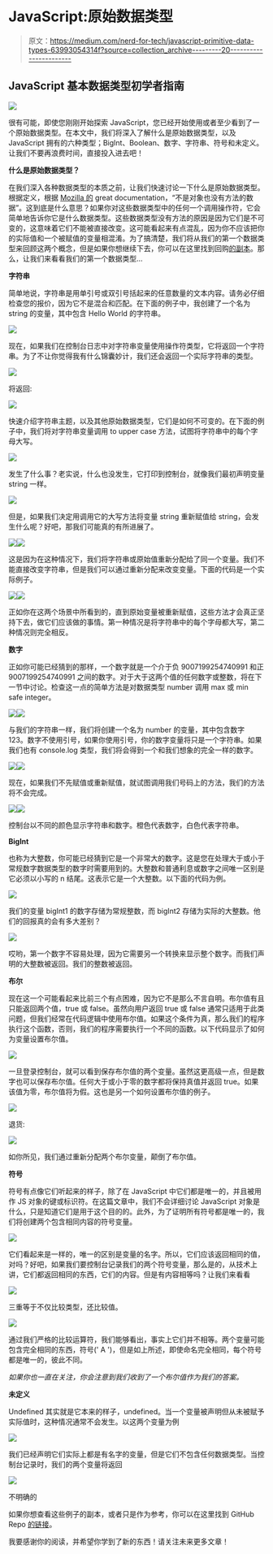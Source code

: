 # JavaScript:原始数据类型

> 原文：<https://medium.com/nerd-for-tech/javascript-primitive-data-types-63993054314f?source=collection_archive---------20----------------------->

## JavaScript 基本数据类型初学者指南

![](img/e16633861b3417565d2b78a029e6e9ba.png)

很有可能，即使您刚刚开始探索 JavaScript，您已经开始使用或者至少看到了一个原始数据类型。在本文中，我们将深入了解什么是原始数据类型，以及 JavaScript 拥有的六种类型；BigInt、Boolean、数字、字符串、符号和未定义。让我们不要再浪费时间，直接投入进去吧！

**什么是原始数据类型？**

在我们深入各种数据类型的本质之前，让我们快速讨论一下什么是原始数据类型。根据定义，根据 [Mozilla 的](https://developer.mozilla.org/en-US/docs/Web/JavaScript/Data_structures) great documentation，“不是对象也没有方法的数据”。这到底是什么意思？如果你对这些数据类型中的任何一个调用操作符，它会简单地告诉你它是什么数据类型。这些数据类型没有方法的原因是因为它们是不可变的，这意味着它们不能被直接改变。这可能看起来有点混乱，因为你不应该把你的实际值和一个被赋值的变量相混淆。为了搞清楚，我们将从我们的第一个数据类型来回顾这两个概念，但是如果你想继续下去，你可以在这里找到回购[的副本](https://github.com/TheRealKevBot/JSDataTypes)。那么，让我们来看看我们的第一个数据类型…

**字符串**

简单地说，字符串是用单引号或双引号括起来的任意数量的文本内容。请务必仔细检查您的报价，因为它不是混合和匹配。在下面的例子中，我创建了一个名为 string 的变量，其中包含 Hello World 的字符串。

![](img/2ce59a8e739264898cd3917fb893d1fe.png)

现在，如果我们在控制台日志中对字符串变量使用操作符类型，它将返回一个字符串。为了不让你觉得我有什么锦囊妙计，我们还会返回一个实际字符串的类型。

![](img/394ad619ed56d3b9030ce8729da43a66.png)

将返回:

![](img/e26c148729f473f20b2a32a7f17fb0b2.png)

快速介绍字符串主题，以及其他原始数据类型，它们是如何不可变的。在下面的例子中，我们将对字符串变量调用 to upper case 方法，试图将字符串中的每个字母大写。

![](img/ab75be70dab7a44769a9d5e22cb5a878.png)

发生了什么事？老实说，什么也没发生，它打印到控制台，就像我们最初声明变量 string 一样。

![](img/62f66a67332761ea42b42358c7e991aa.png)

但是，如果我们决定用调用它的大写方法将变量 string 重新赋值给 string，会发生什么呢？好吧，那我们可能真的有所进展了。

![](img/1359ec9b4844525f3d0579786d816130.png)![](img/092e279341e736ea8e1e096757272d55.png)

这是因为在这种情况下，我们将字符串或原始值重新分配给了同一个变量。我们不能直接改变字符串，但是我们可以通过重新分配来改变变量。下面的代码是一个实际例子。

![](img/018c911497a9592c60c944c16af84bf3.png)![](img/97d60c38392f4db9797a1584ee54ab61.png)

正如你在这两个场景中所看到的，直到原始变量被重新赋值，这些方法才会真正坚持下去，做它们应该做的事情。第一种情况是将字符串中的每个字母都大写，第二种情况则完全相反。

**数字**

正如你可能已经猜到的那样，一个数字就是一个介于负 9007199254740991 和正 9007199254740991 之间的数字。对于大于这两个值的任何数字或整数，将在下一节中讨论。检查这一点的简单方法是对数据类型 number 调用 max 或 min safe integer。

![](img/2c2b85d08c4f40cef0cfb68017b47987.png)![](img/e8543cbfbe9b11a50511be13dc260cd7.png)

与我们的字符串一样，我们将创建一个名为 number 的变量，其中包含数字 123。数字不使用引号，如果你使用引号，你的数字变量将只是一个字符串。如果我们也有 console.log 类型，我们将会得到一个和我们想象的完全一样的数字。

![](img/9ec87731549490d553fc84f120f756b0.png)![](img/846e74e16a9480331312eab7f0fbfdd3.png)

现在，如果我们不先赋值或重新赋值，就试图调用我们号码上的方法，我们的方法将不会完成。

![](img/692b811c034c854f23c7d01aca4b3b1e.png)![](img/be45e6a4846048c07b2b0d1c1c877b8f.png)

控制台以不同的颜色显示字符串和数字。橙色代表数字，白色代表字符串。

**BigInt**

也称为大整数，你可能已经猜到它是一个非常大的数字。这是您在处理大于或小于常规数字数据类型的数字时需要用到的。大整数和普通利息或数字之间唯一区别是它必须以小写的 n 结尾。这表示它是一个大整数。以下面的代码为例。

![](img/4a90949becf8dd7c5f022780244a87aa.png)

我们的变量 bigInt1 的数字存储为常规整数，而 bigInt2 存储为实际的大整数。他们的回报真的会有多大差别？

![](img/0a97b604d3ed2ab4ef70b19172bbd5ba.png)

哎哟，第一个数字不容易处理，因为它需要另一个转换来显示整个数字。而我们声明的大整数被返回。我们的整数被返回。

**布尔**

现在这一个可能看起来比前三个有点困难，因为它不是那么不言自明。布尔值有且只能返回两个值，true 或 false。虽然向用户返回 true 或 false 通常只适用于此类问题，但我们经常在代码逻辑中使用布尔值。如果这个条件为真，那么我们的程序执行这个函数，否则，我们的程序需要执行一个不同的函数。以下代码显示了如何为变量设置布尔值。

![](img/f61928da51f22b98cb356466a6815446.png)

一旦登录控制台，就可以看到保存布尔值的两个变量。虽然这更高级一点，但是数字也可以保存布尔值。任何大于或小于零的数字都将保持真值并返回 true。如果该值为零，布尔值将为假。这也是另一个如何设置布尔值的例子。

![](img/9ea17e20c751ac39144aad1786a44eb6.png)

退货:

![](img/99a4548db269899c106b255ad07b1311.png)

如你所见，我们通过重新分配两个布尔变量，颠倒了布尔值。

**符号**

符号有点像它们听起来的样子，除了在 JavaScript 中它们都是唯一的，并且被用作 JS 对象的键或标识符。在这篇文章中，我们不会详细讨论 JavaScript 对象是什么，只是知道它们是用于这个目的的。此外，为了证明所有符号都是唯一的，我们将创建两个包含相同内容的符号变量。

![](img/613d685a84d4cb6de89510f2b0a2b7f0.png)

它们看起来是一样的，唯一的区别是变量的名字。所以，它们应该返回相同的值，对吗？好吧，如果我们要控制台记录我们的两个符号变量，那么是的，从技术上讲，它们都返回相同的东西，它们的内容。但是有内容相等吗？让我们来看看

![](img/6ee9c4bb1e73c11dbfcce169aa7dcaa4.png)

三重等于不仅比较类型，还比较值。

![](img/10c8141937baba5c3a05cbc887e445ed.png)

通过我们严格的比较运算符，我们能够看出，事实上它们并不相等。两个变量可能包含完全相同的东西，符号(' A ')，但是如上所述，即使命名完全相同，每个符号都是唯一的，彼此不同。

*如果你也一直在关注，你会注意到我们收到了一个布尔值作为我们的答案。*

**未定义**

Undefined 其实就是它本来的样子，undefined。当一个变量被声明但从未被赋予实际值时，这种情况通常不会发生。以这两个变量为例

![](img/279d6c67bb9d7a16442aeea5582f3eff.png)

我们已经声明它们实际上都是有名字的变量，但是它们不包含任何数据类型。当控制台记录时，我们的两个变量将返回

![](img/42a0fd4dadb0ad38c07b13668fbed374.png)

不明确的

如果你想查看这些例子的副本，或者只是作为参考，你可以在这里找到 GitHub Repo [的链接](https://github.com/TheRealKevBot/JSDataTypes)。

我要感谢你的阅读，并希望你学到了新的东西！请关注未来更多文章！